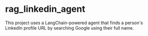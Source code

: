 # rag_linkedin_agent
This project uses a LangChain-powered agent that finds a person's LinkedIn profile URL by searching Google using their full name.

